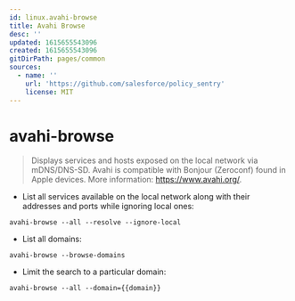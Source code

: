 ```yaml
---
id: linux.avahi-browse
title: Avahi Browse
desc: ''
updated: 1615655543096
created: 1615655543096
gitDirPath: pages/common
sources:
  - name: ''
    url: 'https://github.com/salesforce/policy_sentry'
    license: MIT
---
```

# avahi-browse

> Displays services and hosts exposed on the local network via mDNS/DNS-SD.
> Avahi is compatible with Bonjour (Zeroconf) found in Apple devices.
> More information: <https://www.avahi.org/>.

- List all services available on the local network along with their addresses and ports while ignoring local ones:

`avahi-browse --all --resolve --ignore-local`

- List all domains:

`avahi-browse --browse-domains`

- Limit the search to a particular domain:

`avahi-browse --all --domain={{domain}}`

